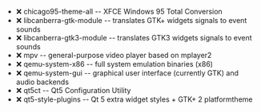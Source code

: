 - :x:  chicago95-theme-all  --	XFCE Windows 95 Total Conversion
- :x:  libcanberra-gtk-module  --	translates GTK+ widgets signals to event sounds
- :x:  libcanberra-gtk3-module  --	translates GTK3 widgets signals to event sounds
- :x:  mpv  --	general-purpose video player based on mplayer2
- :x:  qemu-system-x86  --	full system emulation binaries (x86)
- :x:  qemu-system-gui  --	graphical user interface (currently GTK) and audio backends
- :x:  qt5ct  --	Qt5 Configuration Utility
- :x:  qt5-style-plugins  --	Qt 5 extra widget styles + GTK+ 2 platformtheme
